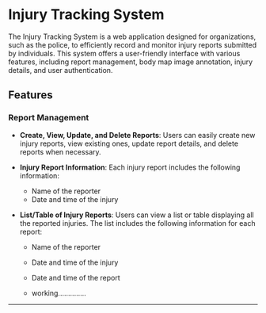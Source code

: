 # Injury Tracking System

The Injury Tracking System is a web application designed for organizations, such as the police, to efficiently record and monitor injury reports submitted by individuals. This system offers a user-friendly interface with various features, including report management, body map image annotation, injury details, and user authentication.

## Features

### Report Management

- **Create, View, Update, and Delete Reports**: Users can easily create new injury reports, view existing ones, update report details, and delete reports when necessary.

- **Injury Report Information**: Each injury report includes the following information:
  - Name of the reporter
  - Date and time of the injury

- **List/Table of Injury Reports**: Users can view a list or table displaying all the reported injuries. The list includes the following information for each report:
  - Name of the reporter
  - Date and time of the injury
  - Date and time of the report
 
  - working..............
  
---
